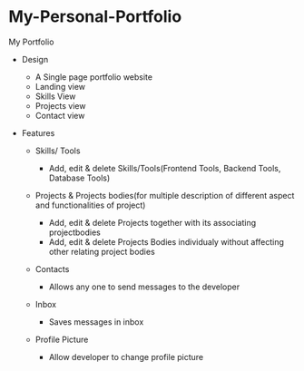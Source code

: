 # My-Personal-Portfolio
My Portfolio 
* Design
    * A Single page portfolio website
    * Landing view
    * Skills View
    * Projects view
    * Contact view

* Features
  * Skills/ Tools
    * Add, edit & delete Skills/Tools(Frontend Tools, Backend Tools, Database Tools)
      
  * Projects & Projects bodies(for multiple description of different aspect and functionalities of project)
    * Add, edit & delete Projects together with its associating projectbodies
    * Add, edit & delete Projects Bodies individualy without affecting other relating project bodies

  * Contacts
    * Allows any one to send messages to the developer
  
  * Inbox
    * Saves messages in inbox

  * Profile Picture
    * Allow developer to change profile picture

